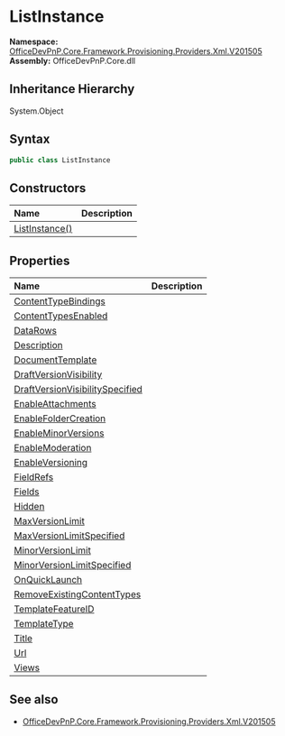 # ListInstance
  

**Namespace:** [OfficeDevPnP.Core.Framework.Provisioning.Providers.Xml.V201505](OfficeDevPnP.Core.Framework.Provisioning.Providers.Xml.V201505.md)  
**Assembly:** OfficeDevPnP.Core.dll  
## Inheritance Hierarchy
System.Object  


## Syntax
```C#
public class ListInstance
```
## Constructors
|**Name**|**Description**|
|:-----|:-----|
| [ListInstance()](OfficeDevPnP.Core.Framework.Provisioning.Providers.Xml.V201505.ListInstance.ctor1.md) | 
## Properties
|**Name**|**Description**|
|:-----|:-----|
| [ContentTypeBindings](OfficeDevPnP.Core.Framework.Provisioning.Providers.Xml.V201505.ListInstance.ContentTypeBindings.md) | 
| [ContentTypesEnabled](OfficeDevPnP.Core.Framework.Provisioning.Providers.Xml.V201505.ListInstance.ContentTypesEnabled.md) | 
| [DataRows](OfficeDevPnP.Core.Framework.Provisioning.Providers.Xml.V201505.ListInstance.DataRows.md) | 
| [Description](OfficeDevPnP.Core.Framework.Provisioning.Providers.Xml.V201505.ListInstance.Description.md) | 
| [DocumentTemplate](OfficeDevPnP.Core.Framework.Provisioning.Providers.Xml.V201505.ListInstance.DocumentTemplate.md) | 
| [DraftVersionVisibility](OfficeDevPnP.Core.Framework.Provisioning.Providers.Xml.V201505.ListInstance.DraftVersionVisibility.md) | 
| [DraftVersionVisibilitySpecified](OfficeDevPnP.Core.Framework.Provisioning.Providers.Xml.V201505.ListInstance.DraftVersionVisibilitySpecified.md) | 
| [EnableAttachments](OfficeDevPnP.Core.Framework.Provisioning.Providers.Xml.V201505.ListInstance.EnableAttachments.md) | 
| [EnableFolderCreation](OfficeDevPnP.Core.Framework.Provisioning.Providers.Xml.V201505.ListInstance.EnableFolderCreation.md) | 
| [EnableMinorVersions](OfficeDevPnP.Core.Framework.Provisioning.Providers.Xml.V201505.ListInstance.EnableMinorVersions.md) | 
| [EnableModeration](OfficeDevPnP.Core.Framework.Provisioning.Providers.Xml.V201505.ListInstance.EnableModeration.md) | 
| [EnableVersioning](OfficeDevPnP.Core.Framework.Provisioning.Providers.Xml.V201505.ListInstance.EnableVersioning.md) | 
| [FieldRefs](OfficeDevPnP.Core.Framework.Provisioning.Providers.Xml.V201505.ListInstance.FieldRefs.md) | 
| [Fields](OfficeDevPnP.Core.Framework.Provisioning.Providers.Xml.V201505.ListInstance.Fields.md) | 
| [Hidden](OfficeDevPnP.Core.Framework.Provisioning.Providers.Xml.V201505.ListInstance.Hidden.md) | 
| [MaxVersionLimit](OfficeDevPnP.Core.Framework.Provisioning.Providers.Xml.V201505.ListInstance.MaxVersionLimit.md) | 
| [MaxVersionLimitSpecified](OfficeDevPnP.Core.Framework.Provisioning.Providers.Xml.V201505.ListInstance.MaxVersionLimitSpecified.md) | 
| [MinorVersionLimit](OfficeDevPnP.Core.Framework.Provisioning.Providers.Xml.V201505.ListInstance.MinorVersionLimit.md) | 
| [MinorVersionLimitSpecified](OfficeDevPnP.Core.Framework.Provisioning.Providers.Xml.V201505.ListInstance.MinorVersionLimitSpecified.md) | 
| [OnQuickLaunch](OfficeDevPnP.Core.Framework.Provisioning.Providers.Xml.V201505.ListInstance.OnQuickLaunch.md) | 
| [RemoveExistingContentTypes](OfficeDevPnP.Core.Framework.Provisioning.Providers.Xml.V201505.ListInstance.RemoveExistingContentTypes.md) | 
| [TemplateFeatureID](OfficeDevPnP.Core.Framework.Provisioning.Providers.Xml.V201505.ListInstance.TemplateFeatureID.md) | 
| [TemplateType](OfficeDevPnP.Core.Framework.Provisioning.Providers.Xml.V201505.ListInstance.TemplateType.md) | 
| [Title](OfficeDevPnP.Core.Framework.Provisioning.Providers.Xml.V201505.ListInstance.Title.md) | 
| [Url](OfficeDevPnP.Core.Framework.Provisioning.Providers.Xml.V201505.ListInstance.Url.md) | 
| [Views](OfficeDevPnP.Core.Framework.Provisioning.Providers.Xml.V201505.ListInstance.Views.md) | 
## See also
- [OfficeDevPnP.Core.Framework.Provisioning.Providers.Xml.V201505](OfficeDevPnP.Core.Framework.Provisioning.Providers.Xml.V201505.md)
